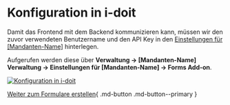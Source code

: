 # Konfiguration in i-doit

Damit das Frontend mit dem Backend kommunizieren kann, müssen wir den zuvor verwendeten Benutzername und den API Key in den [Einstellungen für [Mandanten-Name]](../../administration/verwaltung/mandanten-name-verwaltung/einstellungen-mandanten-name.md) hinterlegen.

Aufgerufen werden diese über **Verwaltung → [Mandanten-Name] Verwaltung → Einstellungen für [Mandanten-Name] → Forms Add-on**.

[![Konfiguration in i-doit](../../assets/images/de/i-doit-add-ons/forms/konfiguration-i-doit/konfig-i-doit.png)](../../assets/images/de/i-doit-add-ons/forms/konfiguration-i-doit/konfig-i-doit.png)

[Weiter zum Formulare erstellen](./forms-verwenden.md){ .md-button .md-button--primary }
